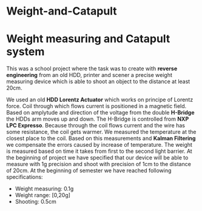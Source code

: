 # Weight-and-Catapult
<p>
<h1>Weight measuring and Catapult system</h1>
This was a school project where the task was to create with <b>reverse engineering</b> from an old HDD, printer and scener a precise weight measuring device which
is able to shoot an object to the distance at least 20cm.
</p>

<p>
    We used an old <b>HDD Lorentz Actuator</b> which works on principe of Lorentz force. Coil through which flows current is positioned
    in a magnetic field. Based on amplytude and direction of the voltage from the double <b>H-Bridge</b> the HDDs arm moves up and down. The H-Bridge is controlled from
    <b>NXP LPC Expresso</b>. Because through the coil flows current and the wire has some resistance, the coil gets warmer. We measured the temperature at the closest
    place to the coil. Based on this measurements and <b>Kalman Filtering</b> we compensate the errors caused by increase of temperature.
        The weight is measured based on time it takes from first to the second light barrier.
    At the beginning of project we have specified that our device will be able to measure with 1g precision and shoot with precision of 1cm to the distance of 20cm.
    At the beginning of semester we have reached following specifications:
    <ul>
        <li>Weight measuring: 0.1g</li>
        <li>Weight range: [0,20g] </li>
        <li>Shooting: 0.5cm</li>
    </ul>
</p>
